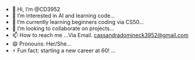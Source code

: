 - 👋 Hi, I’m @CD3952
- 👀 I’m interested in AI and learning code...
- 🌱 I’m currently learning beginners coding via CS50...
- 💞️ I’m looking to collaborate on projects...
- 📫 How to reach me ...Via Email. cassandradomineck3952@gmail.com
- 😄 Pronouns: Her/She...
- ⚡ Fun fact: starting a new career at 60! ...

<!---
CD3952/CD3952 is a ✨ special ✨ repository because its `README.md` (this file) appears on your GitHub profile.
You can click the Preview link to take a look at your changes.
--->
